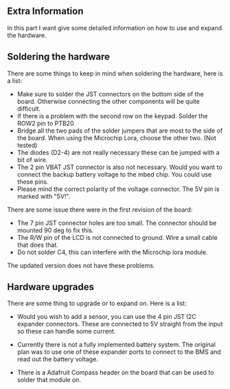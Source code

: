 ## Extra Information

In this part I want give some detailed information on how to use and expand the hardware.

## Soldering the hardware

There are some things to keep in mind when soldering the hardware, here is a list:
- Make sure to solder the JST connectors on the bottom side of the board. Otherwise connecting the other components will be quite difficult. 
- If there is a problem with the second row on the keypad. Solder the ROW2 pin to PTB20
- Bridge all the two pads of the solder jumpers that are most to the side of the board. When using the Microchip Lora, choose the other two. (Not tested)
- The diodes (D2-4) are not really necessary these can be jumped with a bit of wire.
- The 2 pin VBAT JST connector is also not necessary. Would you want to connect the backup battery voltage to the mbed chip. You could use these pins.
- Please mind the correct polarity of the voltage connector. The 5V pin is marked with "5V!".

There are some issue there were in the first revision of the board:
- The 7 pin JST connector holes are too small. The connector should be mounted 90 deg to fix this.
- The R/W pin of the LCD is not connected to ground. Wire a small cable that does that. 
- Do not solder C4, this can interfere with the Microchip lora module.

The updated version does not have these problems.

## Hardware upgrades

There are some thing to upgrade or to expand on. Here is a list:
- Would you wish to add a sensor, you can use the 4 pin JST I2C expander connectors. These are connected to 5V straight from the input so these can handle some current.

- Currently there is not a fully implemented battery system. The original plan was to use one of these expander ports to connect to the BMS and read out the battery voltage. 

- There is a Adafruit Compass header on the board that can be used to solder that module on. 
